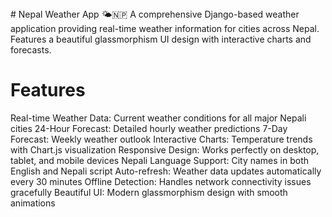 <p style="margin:0; padding:0;">
# Nepal Weather App 🌤️🇳🇵
A comprehensive Django-based weather application providing real-time weather information for cities across Nepal. Features a beautiful glassmorphism UI design with interactive charts and forecasts.

# Features
Real-time Weather Data: Current weather conditions for all major Nepali cities
24-Hour Forecast: Detailed hourly weather predictions
7-Day Forecast: Weekly weather outlook
Interactive Charts: Temperature trends with Chart.js visualization
Responsive Design: Works perfectly on desktop, tablet, and mobile devices
Nepali Language Support: City names in both English and Nepali script
Auto-refresh: Weather data updates automatically every 30 minutes
Offline Detection: Handles network connectivity issues gracefully
Beautiful UI: Modern glassmorphism design with smooth animations
</p>

